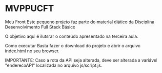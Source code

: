 # MVPPUCFT

Meu Front
Este pequeno projeto faz parte do material diático da Disciplina Desenvolvimento Full Stack Básico

O objetivo aqui é ilutsrar o conteúdo apresentado na terceira aula.

Como executar
Basta fazer o download do projeto e abrir o arquivo index.html no seu browser.

IMPORTANTE:
Caso a rota da API seja alterada, deve ser alterada a variável "enderecoAPI" localizada no arquivo js/script.js. 
